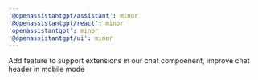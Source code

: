 ```yaml
---
'@openassistantgpt/assistant': minor
'@openassistantgpt/react': minor
'openassistantgpt': minor
'@openassistantgpt/ui': minor
---
```


Add feature to support extensions in our chat compoenent, improve chat header in mobile mode
